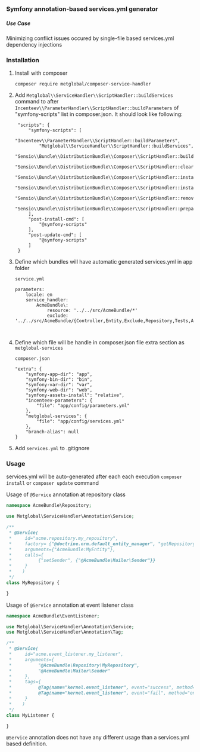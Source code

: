 ### Symfony annotation-based services.yml generator

##### Use Case
Minimizing conflict issues occured by single-file  based services.yml 
dependency injections
### Installation
        
1. Install with composer

   ```composer require metglobal/composer-service-handler```
    

2. Add ```Metglobal\\ServiceHandler\\ScriptHandler::buildServices``` 
command to after ```Incenteev\\ParameterHandler\\ScriptHandler::buildParameters``` 
of "symfony-scripts" list in composer.json. It should look like following:
    
        "scripts": {
            "symfony-scripts": [
                "Incenteev\\ParameterHandler\\ScriptHandler::buildParameters",
                "Metglobal\\ServiceHandler\\ScriptHandler::buildServices",
                "Sensio\\Bundle\\DistributionBundle\\Composer\\ScriptHandler::buildBootstrap",
                "Sensio\\Bundle\\DistributionBundle\\Composer\\ScriptHandler::clearCache",
                "Sensio\\Bundle\\DistributionBundle\\Composer\\ScriptHandler::installAssets",
                "Sensio\\Bundle\\DistributionBundle\\Composer\\ScriptHandler::installRequirementsFile",
                "Sensio\\Bundle\\DistributionBundle\\Composer\\ScriptHandler::removeSymfonyStandardFiles",
                "Sensio\\Bundle\\DistributionBundle\\Composer\\ScriptHandler::prepareDeploymentTarget"
            ],
            "post-install-cmd": [
                "@symfony-scripts"
            ],
            "post-update-cmd": [
                "@symfony-scripts"
            ]
        }
        
        
3. Define which bundles will have automatic generated services.yml in 
app folder

    `service.yml`
    `````
    parameters:
        locale: en
        service_handler:
            AcmeBundle\:
                resource: '../../src/AcmeBundle/*'
                exclude: '../../src/AcmeBundle/{Controller,Entity,Exclude,Repository,Tests,AcmeBundle.php}'



4. Define which file will be handle in composer.json file extra 
section as `metglobal-services`

    `composer.json`
    `````
    "extra": {
        "symfony-app-dir": "app",
        "symfony-bin-dir": "bin",
        "symfony-var-dir": "var",
        "symfony-web-dir": "web",
        "symfony-assets-install": "relative",
        "incenteev-parameters": {
            "file": "app/config/parameters.yml"
        },
        "metglobal-services": {
            "file": "app/config/services.yml"
        },
        "branch-alias": null
    }

5. Add `services.yml` to .gitignore

     
### Usage
services.yml will be auto-generated after each each execution 
`composer install` or `composer update` command

Usage of `@Service` annotation at repository class
````php
namespace AcmeBundle\Repository;

use Metglobal\ServiceHandler\Annotation\Service;

/**
 * @Service(
 *     id="acme.repository.my_repository",
 *     factory= {"@doctrine.orm.default_entity_manager", "getRepository"},
 *     arguments={"AcmeBundle:MyEntity"},
 *     calls={
 *          {"setSender", {"@AcmeBundle\Mailer\Sender"}}
 *     }
 *    )
 */
class MyRepository {

}
````

Usage of `@Service` annotation at event listener class
````php
namespace AcmeBundle\EventListener;

use Metglobal\ServiceHandler\Annotation\Service;
use Metglobal\ServiceHandler\Annotation\Tag;

/**
 * @Service(
 *     id="acme.event_listener.my_listener",
 *     arguments={
 *          "@AcmeBundle\Repository\MyRepository",
 *          "@AcmeBundle\Mailer\Sender"     
 *     },
 *     tags={
 *          @Tag(name="kernel.event_listener", event="success", method="onSuccess"),
 *          @Tag(name="kernel.event_listener", event="fail", method="onFail")
 *     }
 *    )
 */
class MyListener {

}
````

`@Service` annotation does not have any different usage than a 
services.yml based definition.